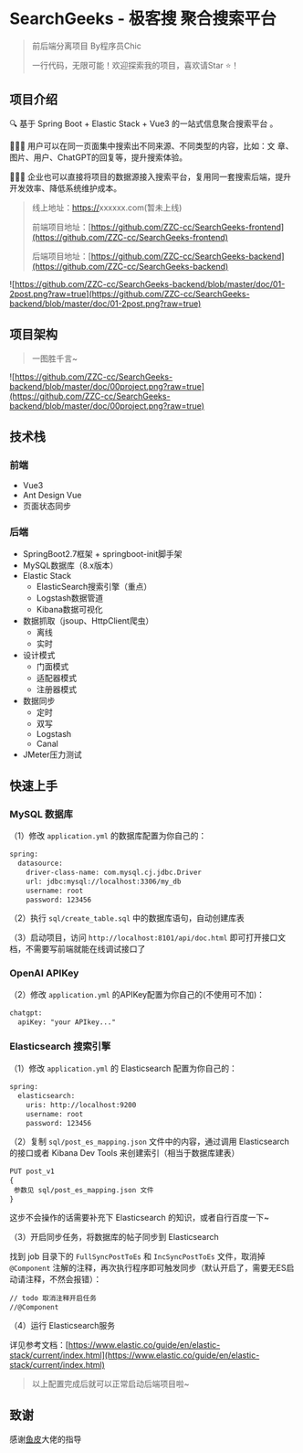 # SearchGeeks - 极客搜 聚合搜索平台

> 前后端分离项目  By程序员Chic
> 
>一行代码，无限可能！欢迎探索我的项目，喜欢请Star ⭐！

## 项目介绍

🔍 基于 Spring Boot + Elastic Stack + Vue3 的一站式信息聚合搜索平台 。

👨🏻‍🚀 用户可以在同一页面集中搜索出不同来源、不同类型的内容，比如：文 章、图片、用户、ChatGPT的回复等，提升搜索体验。

👨🏻‍💻 企业也可以直接将项目的数据源接入搜索平台，复用同一套搜索后端，提升开发效率、降低系统维护成本。

> 线上地址：[https://](https://github.com/ZZC-cc/SearchGeeks-frontend)xxxxxx.com(暂未上线)
> 
> 前端项目地址：[https://github.com/ZZC-cc/SearchGeeks-frontend](https://github.com/ZZC-cc/SearchGeeks-frontend)
>
> 后端项目地址：[https://github.com/ZZC-cc/SearchGeeks-backend](https://github.com/ZZC-cc/SearchGeeks-backend)


![https://github.com/ZZC-cc/SearchGeeks-backend/blob/master/doc/01-2post.png?raw=true](https://github.com/ZZC-cc/SearchGeeks-backend/blob/master/doc/01-2post.png?raw=true)

## 项目架构

> 一图胜千言~
>

![https://github.com/ZZC-cc/SearchGeeks-backend/blob/master/doc/00project.png?raw=true](https://github.com/ZZC-cc/SearchGeeks-backend/blob/master/doc/00project.png?raw=true)

## 技术栈

### 前端

- Vue3
- Ant Design Vue
- 页面状态同步

### 后端

- SpringBoot2.7框架 + springboot-init脚手架
- MySQL数据库（8.x版本）
- Elastic Stack
    - ElasticSearch搜索引擎（重点）
    - Logstash数据管道
    - Kibana数据可视化
- 数据抓取（jsoup、HttpClient爬虫）
    - 离线
    - 实时
- 设计模式
    - 门面模式
    - 适配器模式
    - 注册器模式
- 数据同步
    - 定时
    - 双写
    - Logstash
    - Canal
- JMeter压力测试

## 快速上手

### MySQL 数据库

（1）修改 `application.yml` 的数据库配置为你自己的：

```
spring:
  datasource:
    driver-class-name: com.mysql.cj.jdbc.Driver
    url: jdbc:mysql://localhost:3306/my_db
    username: root
    password: 123456

```

（2）执行 `sql/create_table.sql` 中的数据库语句，自动创建库表

（3）启动项目，访问 `http://localhost:8101/api/doc.html` 即可打开接口文档，不需要写前端就能在线调试接口了

### OpenAI APIKey

（2）修改 `application.yml` 的APIKey配置为你自己的(不使用可不加)：

```
chatgpt:
  apiKey: "your APIkey..."

```

### Elasticsearch 搜索引擎

（1）修改 `application.yml` 的 Elasticsearch 配置为你自己的：

```
spring:
  elasticsearch:
    uris: http://localhost:9200
    username: root
    password: 123456
```

（2）复制 `sql/post_es_mapping.json` 文件中的内容，通过调用 Elasticsearch 的接口或者 Kibana Dev Tools 来创建索引（相当于数据库建表）

```
PUT post_v1
{
 参数见 sql/post_es_mapping.json 文件
}
```

这步不会操作的话需要补充下 Elasticsearch 的知识，或者自行百度一下~

（3）开启同步任务，将数据库的帖子同步到 Elasticsearch

找到 job 目录下的 `FullSyncPostToEs` 和 `IncSyncPostToEs` 文件，取消掉 `@Component` 注解的注释，再次执行程序即可触发同步（默认开启了，需要无ES启动请注释，不然会报错）：

```
// todo 取消注释开启任务
//@Component
```

（4）运行 Elasticsearch服务

详见参考文档：[https://www.elastic.co/guide/en/elastic-stack/current/index.html](https://www.elastic.co/guide/en/elastic-stack/current/index.html)

> 以上配置完成后就可以正常启动后端项目啦~
>

## 致谢

感谢[鱼皮](https://github.com/liyupi)大佬的指导